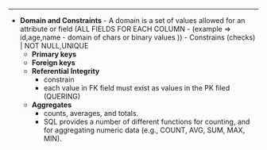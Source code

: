 ****

- **Domain and Constraints** 
		- A domain is a set of values allowed for an attribute or field (ALL FIELDS FOR EACH COLUMN - (example => id,age,name - domain of chars or binary values ))
		- Constrains (checks) | NOT NULL,UNIQUE
	- **Primary keys**
	- **Foreign keys**
	- **Referential Integrity**
		- constrain
		- each value in FK field must exist as values in the PK filed
	(QUERING)
	- **Aggregates**
		- counts, averages, and totals.
		- SQL provides a number of different functions for counting, and for aggregating numeric data (e.g., COUNT, AVG, SUM, MAX, MIN).